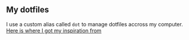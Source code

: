 ## My dotfiles

I use a custom alias called `dot` to manage dotfiles accross my computer. [Here is where I got my inspiration from](https://mitxela.com/projects/dotfiles_management)
